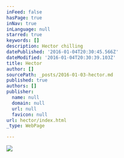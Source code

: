 ```yaml
---
inFeed: false
hasPage: true
inNav: true
inLanguage: null
starred: true
keywords: []
description: Hector chilling
datePublished: '2016-01-04T20:30:45.566Z'
dateModified: '2016-01-04T20:30:39.103Z'
title: Hector
author: []
sourcePath: _posts/2016-01-03-hector.md
published: true
authors: []
publisher:
  name: null
  domain: null
  url: null
  favicon: null
url: hector/index.html
_type: WebPage

---
```

![](https://the-grid-user-content.s3-us-west-2.amazonaws.com/7a46ed5f-215c-4ab9-80e4-12337282e28e.jpg)